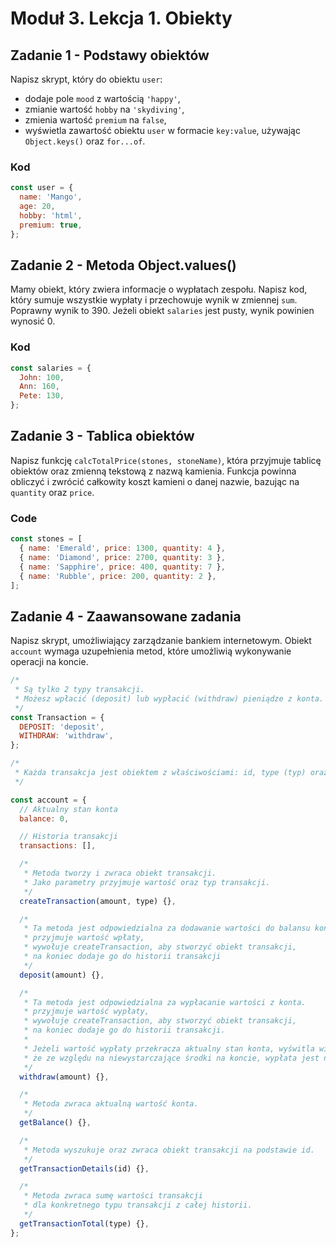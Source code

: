 # Moduł 3. Lekcja 1. Obiekty

<!-- https://github.com/luxplanjay/js-33-qna/blob/03-%D0%BE%D0%B1%D1%8A%D0%B5%D0%BA%D1%82%D1%8B/js/vehicles.js -->

## Zadanie 1 - Podstawy obiektów

Napisz skrypt, który do obiektu `user`:

- dodaje pole `mood` z wartością `'happy'`,
- zmianie wartość `hobby` na `'skydiving'`,
- zmienia wartość `premium` na `false`,
- wyświetla zawartość obiektu `user` w formacie `key:value`, używając `Object.keys()` oraz `for...of`.

### Kod

```js
const user = {
  name: 'Mango',
  age: 20,
  hobby: 'html',
  premium: true,
};
```

## Zadanie 2 -  Metoda Object.values()

Mamy obiekt, który zwiera informacje o wypłatach zespołu. Napisz kod, który sumuje wszystkie wypłaty i przechowuje wynik w zmiennej `sum`. Poprawny wynik to 390. Jeżeli obiekt `salaries` jest pusty, wynik powinien wynosić 0.

### Kod

```js
const salaries = {
  John: 100,
  Ann: 160,
  Pete: 130,
};
```

## Zadanie 3 - Tablica obiektów

Napisz funkcję `calcTotalPrice(stones, stoneName)`, która przyjmuje tablicę obiektów oraz zmienną tekstową z nazwą kamienia. Funkcja powinna obliczyć i zwrócić całkowity koszt kamieni o danej nazwie, bazując na `quantity` oraz `price`.
### Code

```js
const stones = [
  { name: 'Emerald', price: 1300, quantity: 4 },
  { name: 'Diamond', price: 2700, quantity: 3 },
  { name: 'Sapphire', price: 400, quantity: 7 },
  { name: 'Rubble', price: 200, quantity: 2 },
];
```

## Zadanie 4 - Zaawansowane zadania

Napisz skrypt, umożliwiający zarządzanie bankiem internetowym. Obiekt `account` wymaga uzupełnienia metod, które umożliwią wykonywanie operacji na koncie.

```js
/*
 * Są tylko 2 typy transakcji.
 * Możesz wpłacić (deposit) lub wypłacić (withdraw) pieniądze z konta.
 */
const Transaction = {
  DEPOSIT: 'deposit',
  WITHDRAW: 'withdraw',
};

/*
 * Każda transakcja jest obiektem z właściwościami: id, type (typ) oraz amount (ilość / wartość)
 */

const account = {
  // Aktualny stan konta
  balance: 0,

  // Historia transakcji
  transactions: [],

  /*
   * Metoda tworzy i zwraca obiekt transakcji.
   * Jako parametry przyjmuje wartość oraz typ transakcji.
   */
  createTransaction(amount, type) {},

  /*
   * Ta metoda jest odpowiedzialna za dodawanie wartości do balansu konta,
   * przyjmuje wartość wpłaty,
   * wywołuje createTransaction, aby stworzyć obiekt transakcji,
   * na koniec dodaje go do historii transakcji
   */
  deposit(amount) {},

  /*
   * Ta metoda jest odpowiedzialna za wypłacanie wartości z konta.
   * przyjmuje wartość wypłaty,
   * wywołuje createTransaction, aby stworzyć obiekt transakcji,
   * na koniec dodaje go do historii transakcji.
   *
   * Jeżeli wartość wypłaty przekracza aktualny stan konta, wyświtla wiadomość,
   * że ze względu na niewystarczające środki na koncie, wypłata jest niemożliwa.
   */
  withdraw(amount) {},

  /*
   * Metoda zwraca aktualną wartość konta.
   */
  getBalance() {},

  /*
   * Metoda wyszukuje oraz zwraca obiekt transakcji na podstawie id.
   */
  getTransactionDetails(id) {},

  /*
   * Metoda zwraca sumę wartości transakcji
   * dla konkretnego typu transakcji z całej historii.
   */
  getTransactionTotal(type) {},
};
```
